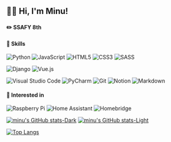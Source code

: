 ## 🙋‍♂️ Hi, I'm Minu!

#### ✏️ SSAFY 8th

#### 💪 Skills

![Python](https://img.shields.io/badge/python-3670A0?style=for-the-badge&logo=python&logoColor=ffdd54) 
![JavaScript](https://img.shields.io/badge/JavaScript-F7DF1E?style=for-the-badge&logo=javascript&logoColor=black) 
![HTML5](https://img.shields.io/badge/html5-%23E34F26.svg?style=for-the-badge&logo=html5&logoColor=white) 
![CSS3](https://img.shields.io/badge/css3-%231572B6.svg?style=for-the-badge&logo=css3&logoColor=white) 
![SASS](https://img.shields.io/badge/SASS-hotpink.svg?style=for-the-badge&logo=SASS&logoColor=white)

![Django](https://img.shields.io/badge/django-%23092E20.svg?style=for-the-badge&logo=django&logoColor=white) 
![Vue.js](https://img.shields.io/badge/vuejs-%2335495e.svg?style=for-the-badge&logo=vuedotjs&logoColor=%234FC08D)

![Visual Studio Code](https://img.shields.io/badge/Visual%20Studio%20Code-0078d7.svg?style=for-the-badge&logo=visual-studio-code&logoColor=white) 
![PyCharm](https://img.shields.io/badge/pycharm-143?style=for-the-badge&logo=pycharm&logoColor=black&color=black&labelColor=green) 
![Git](https://img.shields.io/badge/git-%23F05033.svg?style=for-the-badge&logo=git&logoColor=white) 
![Notion](https://img.shields.io/badge/Notion-%23000000.svg?style=for-the-badge&logo=notion&logoColor=white) 
![Markdown](https://img.shields.io/badge/markdown-%23000000.svg?style=for-the-badge&logo=markdown&logoColor=white)

#### 👀 Interested in
![Raspberry Pi](https://img.shields.io/badge/-RaspberryPi-C51A4A?style=for-the-badge&logo=Raspberry-Pi)
![Home Assistant](https://img.shields.io/badge/home%20assistant-%2341BDF5.svg?style=for-the-badge&logo=home-assistant&logoColor=white)
![Homebridge](https://img.shields.io/badge/homebridge-%23491F59.svg?style=for-the-badge&logo=homebridge&logoColor=white)

[![minu's GitHub stats-Dark](https://github-readme-stats.vercel.app/api?username=minu-j&hide_border=true&show_icons=true&title_color=ffffff&text_color=ffffff&icon_color=ffffff&bg_color=00000000&#gh-dark-mode-only)](https://github.com/minu-j/github-readme-stats#gh-dark-mode-only)
[![minu's GitHub stats-Light](https://github-readme-stats.vercel.app/api?username=minu-j&show_icons=true&theme=default#gh-light-mode-only)](https://github.com/minu-j/github-readme-stats#gh-light-mode-only)

[![Top Langs](https://github-readme-stats.vercel.app/api/top-langs/?username=minu-j&layout=compact)](https://github.com/minu-j/github-readme-stats)
